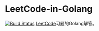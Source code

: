 # LeetCode-in-Golang
[![Build Status](https://www.travis-ci.org/aQuaYi/LeetCode-in-Golang.svg?branch=master)](https://www.travis-ci.org/aQuaYi/LeetCode-in-Golang)
[LeetCode](leetcode.com)习题的Golang解答。